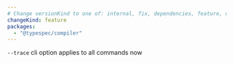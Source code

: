 ```yaml
---
# Change versionKind to one of: internal, fix, dependencies, feature, deprecation, breaking
changeKind: feature
packages:
  - "@typespec/compiler"
---
```


`--trace` cli option applies to all commands now
